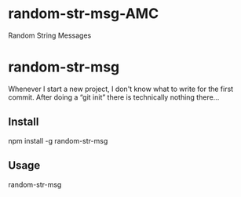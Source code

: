 # random-str-msg-AMC
Random String Messages

# random-str-msg

Whenever I start a new project, I don't know what to write for the first commit. After doing a “git init” there is technically nothing there...

## Install

npm install -g random-str-msg

## Usage

random-str-msg
